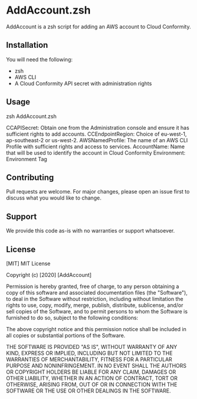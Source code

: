 # AddAccount.zsh

AddAccount is a zsh script for adding an AWS account to Cloud Conformity.

## Installation

You will need the following:

- zsh
- AWS CLI
- A Cloud Conformity API secret with administration rights

## Usage

zsh AddAccount.zsh <CCAPISecret> <CCEndpointRegion> <AWSNamedProfile> <AccountName> <Environment>

CCAPISecret: Obtain one from the Administration console and ensure it has sufficient rights to add accounts.
CCEndpointRegion: Choice of eu-west-1, ap-southeast-2 or us-west-2.
AWSNamedProfile: The name of an AWS CLI Profile with sufficient rights and access to services.
AccountName: Name that will be used to identify the account in Cloud Conformity
Environment: Environment Tag

## Contributing
Pull requests are welcome. For major changes, please open an issue first to discuss what you would like to change.

## Support
We provide this code as-is with no warranties or support whatsoever.

## License
[MIT] MIT License

Copyright (c) [2020] [AddAccount]

Permission is hereby granted, free of charge, to any person obtaining a copy
of this software and associated documentation files (the "Software"), to deal
in the Software without restriction, including without limitation the rights
to use, copy, modify, merge, publish, distribute, sublicense, and/or sell
copies of the Software, and to permit persons to whom the Software is
furnished to do so, subject to the following conditions:

The above copyright notice and this permission notice shall be included in all
copies or substantial portions of the Software.

THE SOFTWARE IS PROVIDED "AS IS", WITHOUT WARRANTY OF ANY KIND, EXPRESS OR
IMPLIED, INCLUDING BUT NOT LIMITED TO THE WARRANTIES OF MERCHANTABILITY,
FITNESS FOR A PARTICULAR PURPOSE AND NONINFRINGEMENT. IN NO EVENT SHALL THE
AUTHORS OR COPYRIGHT HOLDERS BE LIABLE FOR ANY CLAIM, DAMAGES OR OTHER
LIABILITY, WHETHER IN AN ACTION OF CONTRACT, TORT OR OTHERWISE, ARISING FROM,
OUT OF OR IN CONNECTION WITH THE SOFTWARE OR THE USE OR OTHER DEALINGS IN THE
SOFTWARE.
